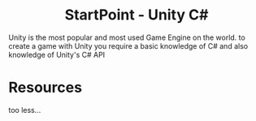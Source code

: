 <h1 style="text-align: center"><b>StartPoint</b> - Unity C#</h1>

Unity is the most popular and most used Game Engine on the world. to create a game with Unity you require a basic knowledge of C# and also knowledge of Unity's C# API

# Resources

too less...